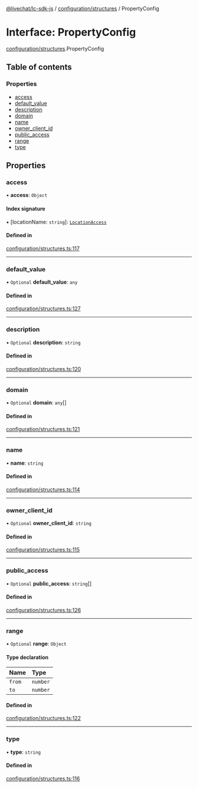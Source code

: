 [@livechat/lc-sdk-js](../README.md) / [configuration/structures](../modules/configuration_structures.md) / PropertyConfig

# Interface: PropertyConfig

[configuration/structures](../modules/configuration_structures.md).PropertyConfig

## Table of contents

### Properties

- [access](configuration_structures.PropertyConfig.md#access)
- [default\_value](configuration_structures.PropertyConfig.md#default_value)
- [description](configuration_structures.PropertyConfig.md#description)
- [domain](configuration_structures.PropertyConfig.md#domain)
- [name](configuration_structures.PropertyConfig.md#name)
- [owner\_client\_id](configuration_structures.PropertyConfig.md#owner_client_id)
- [public\_access](configuration_structures.PropertyConfig.md#public_access)
- [range](configuration_structures.PropertyConfig.md#range)
- [type](configuration_structures.PropertyConfig.md#type)

## Properties

### access

• **access**: `Object`

#### Index signature

▪ [locationName: `string`]: [`LocationAccess`](configuration_structures.LocationAccess.md)

#### Defined in

[configuration/structures.ts:117](https://github.com/livechat/lc-sdk-js/blob/a3fdde0/src/configuration/structures.ts#L117)

___

### default\_value

• `Optional` **default\_value**: `any`

#### Defined in

[configuration/structures.ts:127](https://github.com/livechat/lc-sdk-js/blob/a3fdde0/src/configuration/structures.ts#L127)

___

### description

• `Optional` **description**: `string`

#### Defined in

[configuration/structures.ts:120](https://github.com/livechat/lc-sdk-js/blob/a3fdde0/src/configuration/structures.ts#L120)

___

### domain

• `Optional` **domain**: `any`[]

#### Defined in

[configuration/structures.ts:121](https://github.com/livechat/lc-sdk-js/blob/a3fdde0/src/configuration/structures.ts#L121)

___

### name

• **name**: `string`

#### Defined in

[configuration/structures.ts:114](https://github.com/livechat/lc-sdk-js/blob/a3fdde0/src/configuration/structures.ts#L114)

___

### owner\_client\_id

• `Optional` **owner\_client\_id**: `string`

#### Defined in

[configuration/structures.ts:115](https://github.com/livechat/lc-sdk-js/blob/a3fdde0/src/configuration/structures.ts#L115)

___

### public\_access

• `Optional` **public\_access**: `string`[]

#### Defined in

[configuration/structures.ts:126](https://github.com/livechat/lc-sdk-js/blob/a3fdde0/src/configuration/structures.ts#L126)

___

### range

• `Optional` **range**: `Object`

#### Type declaration

| Name | Type |
| :------ | :------ |
| `from` | `number` |
| `to` | `number` |

#### Defined in

[configuration/structures.ts:122](https://github.com/livechat/lc-sdk-js/blob/a3fdde0/src/configuration/structures.ts#L122)

___

### type

• **type**: `string`

#### Defined in

[configuration/structures.ts:116](https://github.com/livechat/lc-sdk-js/blob/a3fdde0/src/configuration/structures.ts#L116)
